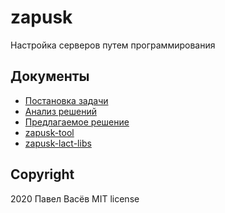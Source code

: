 # zapusk

Настройка серверов путем программирования

## Документы

* [Постановка задачи](task.md)
* [Анализ решений](sol-find.md)
* [Предлагаемое решение](solution.md)
* [zapusk-tool](https://github.com/pavelvasev/zapusk-tool.md)
* [zapusk-lact-libs](https://github.com/pavelvasev/zapusk-lact-libs.md)

## Copyright
2020 Павел Васёв
MIT license
